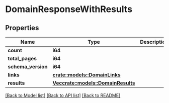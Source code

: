 # DomainResponseWithResults

## Properties

Name | Type | Description | Notes
------------ | ------------- | ------------- | -------------
**count** | **i64** |  | 
**total_pages** | **i64** |  | 
**schema_version** | **i64** |  | 
**links** | [**crate::models::DomainLinks**](.md) |  | 
**results** | [**Vec<crate::models::DomainResults>**](DomainResults.md) |  | 

[[Back to Model list]](../README.md#documentation-for-models) [[Back to API list]](../README.md#documentation-for-api-endpoints) [[Back to README]](../README.md)


